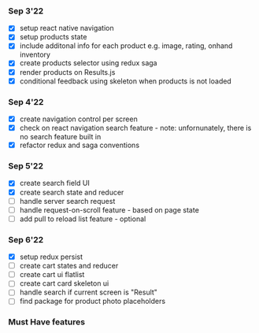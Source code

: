 ### Sep 3'22

-   [x] setup react native navigation
-   [x] setup products state
-   [x] include additonal info for each product e.g. image, rating, onhand inventory
-   [x] create products selector using redux saga
-   [x] render products on Results.js
-   [x] conditional feedback using skeleton when products is not loaded

### Sep 4'22

-   [x] create navigation control per screen
-   [x] check on react navigation search feature - note: unfornunately, there is no search feature built in
-   [x] refactor redux and saga conventions

### Sep 5'22

-   [x] create search field UI
-   [x] create search state and reducer
-   [ ] handle server search request
-   [ ] handle request-on-scroll feature - based on page state
-   [ ] add pull to reload list feature - optional

### Sep 6'22

-   [x] setup redux persist
-   [ ] create cart states and reducer
-   [ ] create cart ui flatlist
-   [ ] create cart card skeleton ui
-   [ ] handle search if current screen is "Result"
-   [ ] find package for product photo placeholders

### Must Have features
